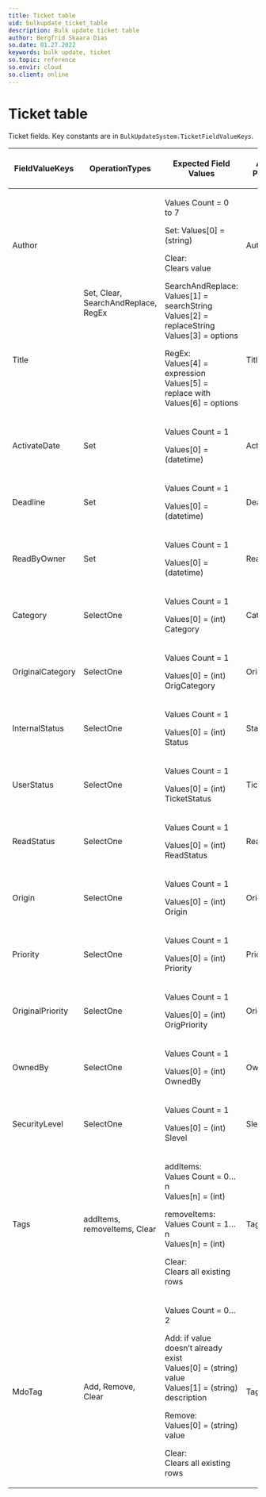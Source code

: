 ```yaml
---
title: Ticket table
uid: bulkupdate_ticket_table
description: Bulk update ticket table
author: Bergfrid Skaara Dias
so.date: 01.27.2022
keywords: bulk update, ticket
so.topic: reference
so.envir: cloud
so.client: online
---
```



# Ticket table

Ticket fields. Key constants are in `BulkUpdateSystem.TicketFieldValueKeys`.

<table>
    <title>Ticket</title>
    <thead>
        <tr>
            <th>
                <p>FieldValueKeys</p>
            </th>
            <th>
                <p>OperationTypes</p>
            </th>
            <th>
                <p>Expected Field Values</p>
            </th>
            <th>
                <p>Affected Properties</p>
            </th>
        </tr>
    </thead>
    <tbody>
        <tr>
            <td>
                <p>Author</p>
            </td>
            <td rowspan="2">
                <p>Set, Clear, SearchAndReplace, RegEx</p>
                <p></p>
                <p></p>
                <p></p>
            </td>
            <td rowspan="2">
                <p>Values Count = 0 to 7</p>
                <p>Set: Values[0] = (string)</p>
                <p>Clear: <br>Clears value</p>
                <p>SearchAndReplace:<br>Values[1] = searchString<br>Values[2] = replaceString<br>Values[3] = options</p>
                <p>RegEx:<br>Values[4] = expression<br>Values[5] = replace with<br>Values[6] = options</p>
            </td>
            <td>
                <p>Author</p>
            </td>
        </tr>
        <tr>
            <td>
                <p>Title</p>
            </td>
            <td>
                <p>Title</p>
            </td>
        </tr>
        <tr>
            <td>
                <p>ActivateDate</p>
            </td>
            <td>
                <p>Set</p>
            </td>
            <td>
                <p>Values Count = 1</p>
                <p>Values[0] = (datetime)</p>
            </td>
            <td>
                <p>Activate</p>
            </td>
        </tr>
        <tr>
            <td>
                <p>Deadline</p>
            </td>
            <td>
                <p>Set</p>
            </td>
            <td>
                <p>Values Count = 1</p>
                <p>Values[0] = (datetime)</p>
            </td>
            <td>
                <p>Deadline</p>
            </td>
        </tr>
        <tr>
            <td>
                <p>ReadByOwner</p>
            </td>
            <td>
                <p>Set</p>
            </td>
            <td>
                <p>Values Count = 1</p>
                <p>Values[0] = (datetime)</p>
            </td>
            <td>
                <p>ReadByOwner</p>
            </td>
        </tr>
        <tr>
            <td>
                <p>Category</p>
            </td>
            <td>
                <p>SelectOne</p>
            </td>
            <td>
                <p>Values Count = 1</p>
                <p>Values[0] = (int) Category</p>
            </td>
            <td>
                <p>Category</p>
            </td>
        </tr>
        <tr>
            <td>
                <p>OriginalCategory</p>
            </td>
            <td>
                <p>SelectOne</p>
            </td>
            <td>
                <p>Values Count = 1</p>
                <p>Values[0] = (int) OrigCategory</p>
            </td>
            <td>
                <p>OrigCategory</p>
            </td>
        </tr>
        <tr>
            <td>
                <p>InternalStatus</p>
            </td>
            <td>
                <p>SelectOne</p>
            </td>
            <td>
                <p>Values Count = 1</p>
                <p>Values[0] = (int) Status</p>
            </td>
            <td>
                <p>Status</p>
            </td>
        </tr>
        <tr>
            <td>
                <p>UserStatus</p>
            </td>
            <td>
                <p>SelectOne</p>
            </td>
            <td>
                <p>Values Count = 1</p>
                <p>Values[0] = (int) TicketStatus</p>
            </td>
            <td>
                <p>TicketStatus</p>
            </td>
        </tr>
        <tr>
            <td>
                <p>ReadStatus</p>
            </td>
            <td>
                <p>SelectOne</p>
            </td>
            <td>
                <p>Values Count = 1</p>
                <p>Values[0] = (int) ReadStatus</p>
            </td>
            <td>
                <p>ReadStatus</p>
            </td>
        </tr>
        <tr>
            <td>
                <p>Origin</p>
            </td>
            <td>
                <p>SelectOne</p>
            </td>
            <td>
                <p>Values Count = 1</p>
                <p>Values[0] = (int) Origin</p>
            </td>
            <td>
                <p>Origin</p>
            </td>
        </tr>
        <tr>
            <td>
                <p>Priority</p>
            </td>
            <td>
                <p>SelectOne</p>
            </td>
            <td>
                <p>Values Count = 1</p>
                <p>Values[0] = (int) Priority</p>
            </td>
            <td>
                <p>Priority</p>
            </td>
        </tr>
        <tr>
            <td>
                <p>OriginalPriority</p>
            </td>
            <td>
                <p>SelectOne</p>
            </td>
            <td>
                <p>Values Count = 1</p>
                <p>Values[0] = (int) OrigPriority</p>
            </td>
            <td>
                <p>OrigPriority</p>
            </td>
        </tr>
        <tr>
            <td>
                <p>OwnedBy</p>
            </td>
            <td>
                <p>SelectOne</p>
            </td>
            <td>
                <p>Values Count = 1</p>
                <p>Values[0] = (int) OwnedBy</p>
            </td>
            <td>
                <p>OwnedBy</p>
            </td>
        </tr>
        <tr>
            <td>
                <p>SecurityLevel</p>
            </td>
            <td>
                <p>SelectOne</p>
            </td>
            <td>
                <p>Values Count = 1</p>
                <p>Values[0] = (int) Slevel</p>
            </td>
            <td>
                <p>Slevel</p>
            </td>
        </tr>
        <tr>
            <td>
                <p>Tags</p>
            </td>
            <td>
                <p>addItems, removeItems, Clear</p>
            </td>
            <td>
                <p>addItems: <br />
                Values Count = 0&hellip;n<br />
                Values[n] = (int)</p>
                <p>removeItems: <br />
                Values Count = 1&hellip;n<br />
                Values[n] = (int)</p>
                <p>Clear: <br>Clears all existing rows</p>
            </td>
            <td>
                <p>Tags</p>
            </td>
        </tr>
        <tr>
            <td>
                <p>MdoTag</p>
            </td>
            <td>
                <p>Add, Remove, Clear</p>
            </td>
            <td>
                <p>Values Count = 0&hellip;2<br /></p>
                <p>Add: if value doesn’t already exist<br />
                Values[0] = (string) value<br/>
                Values[1] = (string) description</p>
                <p>Remove: <br/>
                Values[0] = (string) value</p>
                <p>Clear: <br>Clears all existing rows</p>
            </td>
            <td>
                <p>Tags</p>
            </td>
        </tr>
    </tbody>
</table>

